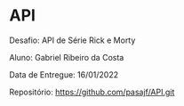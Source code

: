 # API

Desafio: API de Série Rick e Morty

Aluno: Gabriel Ribeiro da Costa


Data de Entregue: 16/01/2022


Repositório: https://github.com/pasajf/API.git
